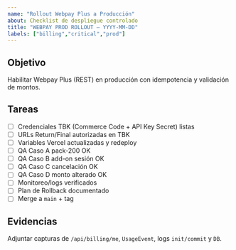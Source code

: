 ```yaml
---
name: "Rollout Webpay Plus a Producción"
about: Checklist de despliegue controlado
title: "WEBPAY PROD ROLLOUT — YYYY-MM-DD"
labels: ["billing","critical","prod"]
---
```


## Objetivo
Habilitar Webpay Plus (REST) en producción con idempotencia y validación de montos.

## Tareas
- [ ] Credenciales TBK (Commerce Code + API Key Secret) listas
- [ ] URLs Return/Final autorizadas en TBK
- [ ] Variables Vercel actualizadas y redeploy
- [ ] QA Caso A pack-200 OK
- [ ] QA Caso B add-on sesión OK
- [ ] QA Caso C cancelación OK
- [ ] QA Caso D monto alterado OK
- [ ] Monitoreo/logs verificados
- [ ] Plan de Rollback documentado
- [ ] Merge a `main` + tag

## Evidencias
Adjuntar capturas de `/api/billing/me`, `UsageEvent`, logs `init/commit` y `DB`.

